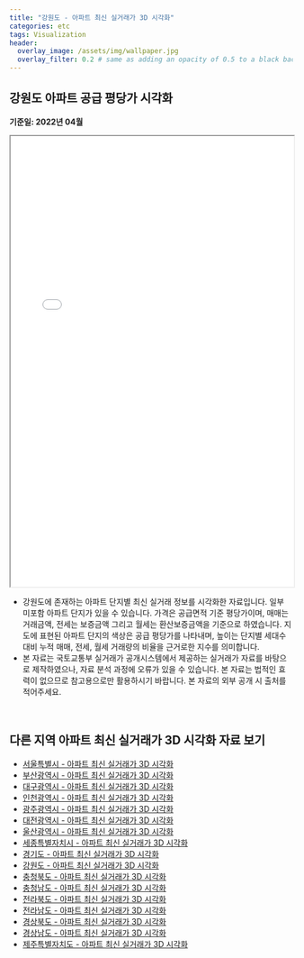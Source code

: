 ```yaml
---
title: "강원도 - 아파트 최신 실거래가 3D 시각화"
categories: etc
tags: Visualization
header:
  overlay_image: /assets/img/wallpaper.jpg
  overlay_filter: 0.2 # same as adding an opacity of 0.5 to a black background
---
```


## 강원도 아파트 공급 평당가 시각화

**기준일: 2022년 04월**  

<iframe
  src="/assets/html/apartment/강원도.html"
  style="width:100%; height:800px;"
></iframe>


- 강원도에 존재하는 아파트 단지별 최신 실거래 정보를 시각화한 자료입니다. 일부 미포함 아파트 단지가 있을 수 있습니다. 가격은 공급면적 기준 평당가이며, 매매는 거래금액, 전세는 보증금액 그리고 월세는 환산보증금액을 기준으로 하였습니다. 지도에 표현된 아파트 단지의 색상은 공급 평당가를 나타내며, 높이는 단지별 세대수 대비 누적 매매, 전세, 월세 거래량의 비율을 근거로한 지수를 의미합니다.
- 본 자료는 국토교통부 실거래가 공개시스템에서 제공하는 실거래가 자료를 바탕으로 제작하였으나, 자료 분석 과정에 오류가 있을 수 있습니다. 본 자료는 법적인 효력이 없으므로 참고용으로만 활용하시기 바랍니다. 본 자료의 외부 공개 시 출처를 적어주세요.

<br>

## 다른 지역 아파트 최신 실거래가 3D 시각화 자료 보기

- [서울특별시 - 아파트 최신 실거래가 3D 시각화](https://wooiljeong.github.io/etc/seoul-apartment-3d/)
- [부산광역시 - 아파트 최신 실거래가 3D 시각화](https://wooiljeong.github.io/etc/busan-apartment-3d/)
- [대구광역시 - 아파트 최신 실거래가 3D 시각화](https://wooiljeong.github.io/etc/daegu-apartment-3d/)
- [인천광역시 - 아파트 최신 실거래가 3D 시각화](https://wooiljeong.github.io/etc/incheon-apartment-3d/)
- [광주광역시 - 아파트 최신 실거래가 3D 시각화](https://wooiljeong.github.io/etc/gwangju-apartment-3d/)
- [대전광역시 - 아파트 최신 실거래가 3D 시각화](https://wooiljeong.github.io/etc/daejeon-apartment-3d/)
- [울산광역시 - 아파트 최신 실거래가 3D 시각화](https://wooiljeong.github.io/etc/ulsan-apartment-3d/)
- [세종특별자치시 - 아파트 최신 실거래가 3D 시각화](https://wooiljeong.github.io/etc/sejong-apartment-3d/)
- [경기도 - 아파트 최신 실거래가 3D 시각화](https://wooiljeong.github.io/etc/gyeonggi-apartment-3d/)
- [강원도 - 아파트 최신 실거래가 3D 시각화](https://wooiljeong.github.io/etc/gangwon-apartment-3d/)
- [충청북도 - 아파트 최신 실거래가 3D 시각화](https://wooiljeong.github.io/etc/chungbuk-apartment-3d/)
- [충청남도 - 아파트 최신 실거래가 3D 시각화](https://wooiljeong.github.io/etc/chungnam-apartment-3d/)
- [전라북도 - 아파트 최신 실거래가 3D 시각화](https://wooiljeong.github.io/etc/jeonbuk-apartment-3d/)
- [전라남도 - 아파트 최신 실거래가 3D 시각화](https://wooiljeong.github.io/etc/jeonnam-apartment-3d/)
- [경상북도 - 아파트 최신 실거래가 3D 시각화](https://wooiljeong.github.io/etc/gyeongbuk-apartment-3d/)
- [경상남도 - 아파트 최신 실거래가 3D 시각화](https://wooiljeong.github.io/etc/gyeongnam-apartment-3d/)
- [제주특별자치도 - 아파트 최신 실거래가 3D 시각화](https://wooiljeong.github.io/etc/jeju-apartment-3d/)

<br>

